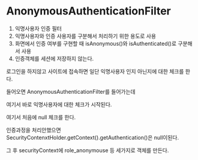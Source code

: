 # AnonymousAuthenticationFilter



1. 익명사용자 인증 필터
2. 익명사용자와 인증 사용자를 구분해서 처리하기 위한 용도로 사용
3. 화면에서 인증 여부를 구현할 때 isAnonymous\(\)와 isAuthenticated\(\)로 구분해서 사용
4. 인증객체를 세션에 저장하지 않는다.

로그인을 하지않고 사이트에 접속하면 일단 익명사용자 인지 아닌지에 대한 체크를 한다.

들어오면 AnonymousAuthenticationFilter를 들어가는데

여기서 바로 익명사용자에 대한 체크가 시작된다.

여기서 처음에 null 체크를 한다.

인증과정을 처리안했으면 SecurityContenxtHolder.getContext\(\).getAuthentication\(\)은 null이된다.

그 후 securityContext에 role\_anonymouse 등 세가지로 객체를 만든다.

 

